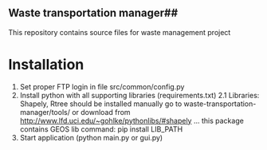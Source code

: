 ## Waste transportation manager##

This repository contains source files for waste management project


# Installation #

1. Set proper FTP login in file src/common/config.py
2. Install python with all supporting libraries (requirements.txt)
2.1 Libraries: Shapely, Rtree should be installed manually
    go to waste-transportation-manager/tools/ or download from http://www.lfd.uci.edu/~gohlke/pythonlibs/#shapely ... this package contains GEOS lib
    command: pip install LIB_PATH
3. Start application (python main.py or gui.py)
